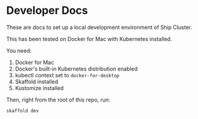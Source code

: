 # Developer Docs

These are docs to set up a local development environment of Ship Cluster.

This has been tested on Docker for Mac with Kubernetes installed.

You need:

1. Docker for Mac
2. Docker's built-in Kubernetes distribution enabled
3. kubectl context set to `docker-for-desktop`
4. Skaffold installed
5. Kustomize installed

Then, right from the root of this repo, run:

```
skaffold dev
```
